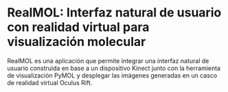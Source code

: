 ﻿# RealMOL: Interfaz natural de usuario con realidad virtual para visualización molecular
RealMOL es una aplicación que permite integrar una interfaz natural de usuario construida en base a un dispositivo Kinect junto con la herramienta de visualización PyMOL y desplegar las imágenes generadas en un casco de realidad virtual Oculus Rift.
